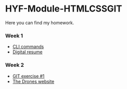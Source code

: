 # HYF-Module-HTMLCSSGIT

<p>Here you can find my homework.</p>
<h3>Week 1</h3>
<ul>
  <li><a href="https://veronika121.github.io/HYF-Module-HTMLCSSGIT/week1/CLI.txt" target="_blank">CLI commands</a></li>
  <li><a href="https://veronika121.github.io/HYF-Module-HTMLCSSGIT/week1/resume/index.html" target="_blank">Digital resume</a></li>
</ul>
<h3>Week 2</h3>
<ul>
  <li><a href="https://github.com/Veronika121/favorite-cmd-commands" target="_blank">GIT exercise #1</a></li>
  <li><a href="https://veronika121.github.io/HYF-Module-HTMLCSSGIT/week2/index.html" target="_blank">The Drones website</a></li>
</ul>


